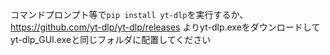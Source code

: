 コマンドプロンプト等で`pip install yt-dlp`を実行するか、https://github.com/yt-dlp/yt-dlp/releases よりyt-dlp.exeをダウンロードしてyt-dlp_GUI.exeと同じフォルダに配置してください
